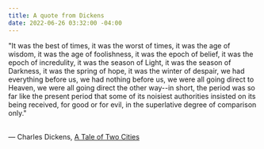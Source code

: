 ```yaml
---
title: A quote from Dickens
date: 2022-06-26 03:32:00 -04:00
---
```


"It was the best of times, it was the worst of times, it was the age of wisdom, it was the age of foolishness, it was the epoch of belief, it was the epoch of incredulity, it was the season of Light, it was the season of Darkness, it was the spring of hope, it was the winter of despair, we had everything before us, we had nothing before us, we were all going direct to Heaven, we were all going direct the other way--in short, the period was so far like the present period that some of its noisiest authorities insisted on its being received, for good or for evil, in the superlative degree of comparison only."

\
― Charles Dickens, [A Tale of Two Cities](https://www.goodreads.com/work/quotes/2956372)